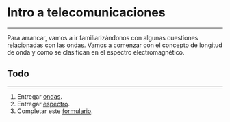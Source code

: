 # Intro a telecomunicaciones
---
Para arrancar, vamos a ir familiarizándonos con algunas cuestiones relacionadas con las ondas. Vamos a comenzar con el concepto de longitud de onda y como se clasifican en el espectro electromagnético. 

## Todo
---
1. Entregar [ondas](ondas/ondas.md).
2. Entregar [espectro](espectro/espectro.md).
3. Completar este [formulario](https://docs.google.com/forms/d/e/1FAIpQLScxsukKykILeJ7kkmVjuOTlv4CUc9YCi1i0GX3cs_HnimGDKQ/viewform).
